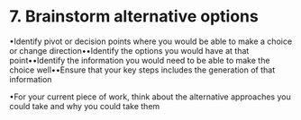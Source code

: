 # 7. Brainstorm alternative options

•Identify pivot or decision points where you would be able to make a choice or change direction••Identify the options you would have at that point••Identify the information you would need to be able to make the choice well••Ensure that your key steps includes the generation of that information



•For your current piece of work, think about the alternative approaches you could take and why you could take them

